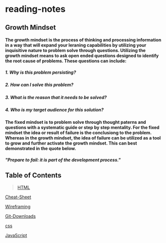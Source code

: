 <!DOCTYPE markdown>

# reading-notes

## **Growth Mindset**

#### The growth mindset is the process of thinking and processing information in a way that will expand your leraning capabilities by utilizing your inquisitive nature to problem solve through questions.  Utilizing the growth mindset means to ask open ended questions designed to identify the root cause of problems. These questions can include:
  
##### 1. **Why is this problem persisting?** 
##### 2. **How can I solve this problem?**
##### 3. **What is the reason that it needs to be solved?**
##### 4. **Who is my target audience for this solution?**
  
#### The fixed mindset is to problem solve through thought paterns and questions with a systematic guide or step by step mentality. For the fixed mindset the idea or result of failure is the conclusiong to the problem. Whereas in the growth mindset, the idea of failure can be utilized as a tool to grow and further activate the growth mindset. This can best demonstrated in the quote below.
  
##### *"Prepare to fail: it is part of the development process."* 

## Table of Contents

> [HTML](https://n-germek.github.io/html-reading/) 
  
  [Cheat-Sheet](https://n-germek.github.io/reading-notes/cheat-sheet)
  
  [Wireframing](https://n-germek.github.io/reading-notes/wireframe-reading-notes) 
  
  [Git-Downloads](https://n-germek.github.io/reading-notes/git-uploads)
  
  [css](https://n-germek.github.io/reading-notes/css-reading)
  
  [JavaScript](Link)

